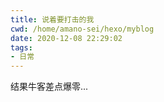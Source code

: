 ```yaml
---
title: 说着要打击的我
cwd: /home/amano-sei/hexo/myblog
date: 2020-12-08 22:29:02
tags:
- 日常
---
```


结果牛客差点爆零...


